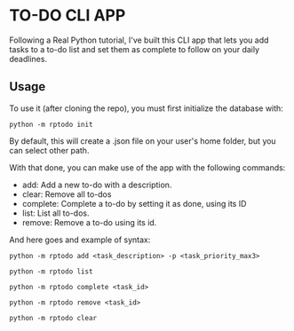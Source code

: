 # TO-DO CLI APP

Following a Real Python tutorial, I've built this CLI app that lets you add tasks to a to-do list and set them as complete to follow on your daily deadlines.

## Usage

To use it (after cloning the repo), you must first initialize the database with:

```
python -m rptodo init
```

By default, this will create a .json file on your user's home folder, but you can select other path.

With that done, you can make use of the app with the following commands:

- add: Add a new to-do with a description.
- clear: Remove all to-dos
- complete: Complete a to-do by setting it as done, using its ID
- list: List all to-dos.
- remove: Remove a to-do using its id.

And here goes and example of syntax:

```
python -m rptodo add <task_description> -p <task_priority_max3>

python -m rptodo list

python -m rptodo complete <task_id>

python -m rptodo remove <task_id>

python -m rptodo clear
```